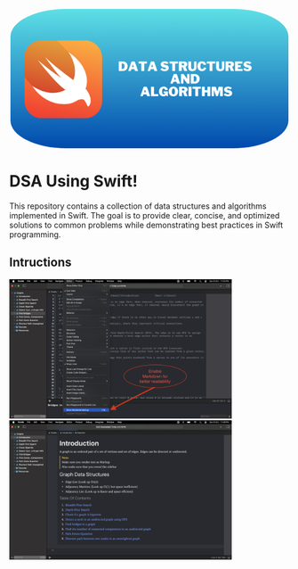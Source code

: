 <p align="center">
<kbd>
  <img style="border-radius:20%;" class="rounded-image" src="./Images/banner.png" alt="logo" height="250"/></kbd>
</p>

# DSA Using Swift!
This repository contains a collection of data structures and algorithms implemented in Swift. The goal is to provide clear, concise, and optimized solutions to common problems while demonstrating best practices in Swift programming.

## Intructions
<img src="./Images/before.png" width="400" alt="Before markdown">
<img src="./Images/after.png" width="400" alt="After markdown">
